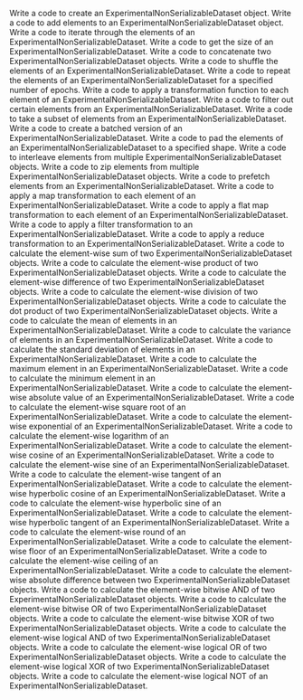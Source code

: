Write a code to create an ExperimentalNonSerializableDataset object.
Write a code to add elements to an ExperimentalNonSerializableDataset object.
Write a code to iterate through the elements of an ExperimentalNonSerializableDataset.
Write a code to get the size of an ExperimentalNonSerializableDataset.
Write a code to concatenate two ExperimentalNonSerializableDataset objects.
Write a code to shuffle the elements of an ExperimentalNonSerializableDataset.
Write a code to repeat the elements of an ExperimentalNonSerializableDataset for a specified number of epochs.
Write a code to apply a transformation function to each element of an ExperimentalNonSerializableDataset.
Write a code to filter out certain elements from an ExperimentalNonSerializableDataset.
Write a code to take a subset of elements from an ExperimentalNonSerializableDataset.
Write a code to create a batched version of an ExperimentalNonSerializableDataset.
Write a code to pad the elements of an ExperimentalNonSerializableDataset to a specified shape.
Write a code to interleave elements from multiple ExperimentalNonSerializableDataset objects.
Write a code to zip elements from multiple ExperimentalNonSerializableDataset objects.
Write a code to prefetch elements from an ExperimentalNonSerializableDataset.
Write a code to apply a map transformation to each element of an ExperimentalNonSerializableDataset.
Write a code to apply a flat map transformation to each element of an ExperimentalNonSerializableDataset.
Write a code to apply a filter transformation to an ExperimentalNonSerializableDataset.
Write a code to apply a reduce transformation to an ExperimentalNonSerializableDataset.
Write a code to calculate the element-wise sum of two ExperimentalNonSerializableDataset objects.
Write a code to calculate the element-wise product of two ExperimentalNonSerializableDataset objects.
Write a code to calculate the element-wise difference of two ExperimentalNonSerializableDataset objects.
Write a code to calculate the element-wise division of two ExperimentalNonSerializableDataset objects.
Write a code to calculate the dot product of two ExperimentalNonSerializableDataset objects.
Write a code to calculate the mean of elements in an ExperimentalNonSerializableDataset.
Write a code to calculate the variance of elements in an ExperimentalNonSerializableDataset.
Write a code to calculate the standard deviation of elements in an ExperimentalNonSerializableDataset.
Write a code to calculate the maximum element in an ExperimentalNonSerializableDataset.
Write a code to calculate the minimum element in an ExperimentalNonSerializableDataset.
Write a code to calculate the element-wise absolute value of an ExperimentalNonSerializableDataset.
Write a code to calculate the element-wise square root of an ExperimentalNonSerializableDataset.
Write a code to calculate the element-wise exponential of an ExperimentalNonSerializableDataset.
Write a code to calculate the element-wise logarithm of an ExperimentalNonSerializableDataset.
Write a code to calculate the element-wise cosine of an ExperimentalNonSerializableDataset.
Write a code to calculate the element-wise sine of an ExperimentalNonSerializableDataset.
Write a code to calculate the element-wise tangent of an ExperimentalNonSerializableDataset.
Write a code to calculate the element-wise hyperbolic cosine of an ExperimentalNonSerializableDataset.
Write a code to calculate the element-wise hyperbolic sine of an ExperimentalNonSerializableDataset.
Write a code to calculate the element-wise hyperbolic tangent of an ExperimentalNonSerializableDataset.
Write a code to calculate the element-wise round of an ExperimentalNonSerializableDataset.
Write a code to calculate the element-wise floor of an ExperimentalNonSerializableDataset.
Write a code to calculate the element-wise ceiling of an ExperimentalNonSerializableDataset.
Write a code to calculate the element-wise absolute difference between two ExperimentalNonSerializableDataset objects.
Write a code to calculate the element-wise bitwise AND of two ExperimentalNonSerializableDataset objects.
Write a code to calculate the element-wise bitwise OR of two ExperimentalNonSerializableDataset objects.
Write a code to calculate the element-wise bitwise XOR of two ExperimentalNonSerializableDataset objects.
Write a code to calculate the element-wise logical AND of two ExperimentalNonSerializableDataset objects.
Write a code to calculate the element-wise logical OR of two ExperimentalNonSerializableDataset objects.
Write a code to calculate the element-wise logical XOR of two ExperimentalNonSerializableDataset objects.
Write a code to calculate the element-wise logical NOT of an ExperimentalNonSerializableDataset.